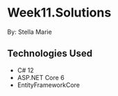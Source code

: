 # Week11.Solutions

By: Stella Marie

## Technologies Used

- C# 12
- ASP.NET Core 6
- EntityFrameworkCore